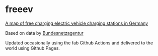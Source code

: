 # freeev
[A map of free charging electric vehicle charging stations in Germany](https://www.freeev.de)

Based on data by [Bundesnetzagentur](https://www.bundesnetzagentur.de/DE/Sachgebiete/ElektrizitaetundGas/Unternehmen_Institutionen/E-Mobilitaet/KontaktUndWeiteres.html?nn=971862)

Updated occasionally using the fab Github Actions and delivered to the world using Github Pages.
